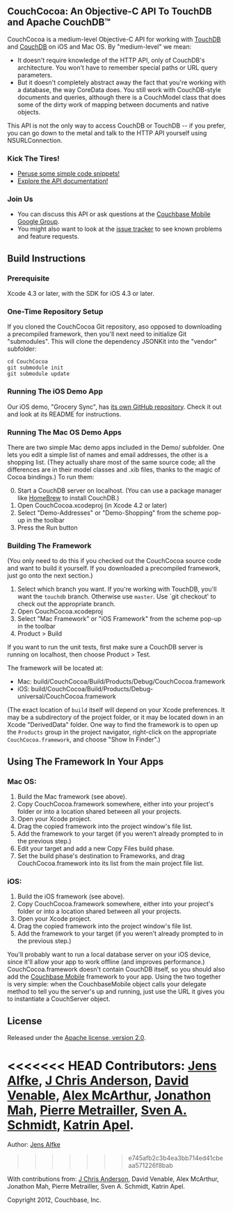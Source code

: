 ## CouchCocoa: An Objective-C API To TouchDB and Apache CouchDB™

CouchCocoa is a medium-level Objective-C API for working with [TouchDB][10] and [CouchDB][1] on iOS and Mac OS. By "medium-level" we mean:

* It doesn't require knowledge of the HTTP API, only of CouchDB's architecture. You won't have to remember special paths or URL query parameters.
* But it doesn't completely abstract away the fact that you're working with a database, the way CoreData does. You still work with CouchDB-style documents and queries, although there is a CouchModel class that does some of the dirty work of mapping between documents and native objects.

This API is not the only way to access CouchDB or TouchDB -- if you prefer, you can go down to the metal and talk to the HTTP API yourself using NSURLConnection.

### Kick The Tires!

* [Peruse some simple code snippets!][7]
* [Explore the API documentation!][8]

### Join Us

* You can discuss this API or ask questions at the [Couchbase Mobile Google Group][3].
* You might also want to look at the [issue tracker][5] to see known problems and feature requests.

## Build Instructions

### Prerequisite

Xcode 4.3 or later, with the SDK for iOS 4.3 or later.

### One-Time Repository Setup

If you cloned the CouchCocoa Git repository, aso opposed to downloading a precompiled framework, then you'll next need to initialize Git "submodules". This will clone the dependency JSONKit into the "vendor" subfolder:

    cd CouchCocoa
    git submodule init
    git submodule update

### Running The iOS Demo App

Our iOS demo, "Grocery Sync", has [its own GitHub repository][12]. Check it out and look at its README for instructions.

### Running The Mac OS Demo Apps

There are two simple Mac demo apps included in the Demo/ subfolder. One lets you edit a simple list of names and email addresses, the other is a shopping list. (They actually share most of the same source code; all the differences are in their model classes and .xib files, thanks to the magic of Cocoa bindings.) To run them:

0. Start a CouchDB server on localhost. (You can use a package manager like [HomeBrew][11] to install CouchDB.)
1. Open CouchCocoa.xcodeproj (in Xcode 4.2 or later)
2. Select "Demo-Addresses" or "Demo-Shopping" from the scheme pop-up in the toolbar
3. Press the Run button

### Building The Framework

(You only need to do this if you checked out the CouchCocoa source code and want to build it yourself. If you downloaded a precompiled framework, just go onto the next section.)

1. Select which branch you want. If you're working with TouchDB, you'll want the `touchdb` branch. Otherwise use `master`. Use `git checkout' to check out the appropriate branch.
2. Open CouchCocoa.xcodeproj
3. Select "Mac Framework" or "iOS Framework" from the scheme pop-up in the toolbar
4. Product > Build

If you want to run the unit tests, first make sure a CouchDB server is running on localhost, then choose Product > Test.

The framework will be located at:

* Mac: build/CouchCocoa/Build/Products/Debug/CouchCocoa.framework
* iOS: build/CouchCocoa/Build/Products/Debug-universal/CouchCocoa.framework

(The exact location of `build` itself will depend on your Xcode preferences. It may be a subdirectory of the project folder, or it may be located down in an Xcode "DerivedData" folder. One way to find the framework is to open up the `Products` group in the project navigator, right-click on the appropriate `CouchCocoa.framework`, and choose "Show In Finder".)

## Using The Framework In Your Apps

### Mac OS:

1. Build the Mac framework (see above).
2. Copy CouchCocoa.framework somewhere, either into your project's folder or into a location shared between all your projects.
3. Open your Xcode project.
4. Drag the copied framework into the project window's file list.
5. Add the framework to your target (if you weren't already prompted to in the previous step.)
6. Edit your target and add a new Copy Files build phase.
7. Set the build phase's destination to Frameworks, and drag CouchCocoa.framework into its list from the main project file list.

### iOS:

1. Build the iOS framework (see above).
2. Copy CouchCocoa.framework somewhere, either into your project's folder or into a location shared between all your projects.
3. Open your Xcode project.
4. Drag the copied framework into the project window's file list.
5. Add the framework to your target (if you weren't already prompted to in the previous step.)

You'll probably want to run a local database server on your iOS device, since it'll allow your app to work offline (and improves performance.) CouchCocoa.framework doesn't contain CouchDB itself, so you should also add the [Couchbase Mobile][9] framework to your app. Using the two together is very simple: when the CouchbaseMobile object calls your delegate method to tell you the server's up and running, just use the URL it gives you to instantiate a CouchServer object.

## License

Released under the [Apache license, version 2.0][6].

<<<<<<< HEAD
Contributors: [Jens Alfke](https://github.com/snej/), [J Chris Anderson](https://github.com/jchris/), [David Venable](https://github.com/dlvenable), [Alex McArthur](https://github.com/alexmcarthur), [Jonathon Mah](https://github.com/jmah), [Pierre Metrailler](https://github.com/pimetrai), [Sven A. Schmidt](https://github.com/sas71), [Katrin Apel](https://github.com/kaalita).
=======
Author: [Jens Alfke](https://github.com/snej/)
>>>>>>> e745afb2c3b4ea3bb714ed41cbeaa571226f8bab

With contributions from: [J Chris Anderson](https://github.com/jchris/), David Venable, Alex McArthur, Jonathon Mah, Pierre Metrailler, Sven A. Schmidt, Katrin Apel.

Copyright 2012, Couchbase, Inc.



[1]: http://couchdb.apache.org/
[2]: https://github.com/schwa/trundle
[3]: https://groups.google.com/group/mobile-couchbase
[4]: http://www.couchbase.com/downloads/couchbase-single-server/community
[5]: http://www.couchbase.org/issues/secure/IssueNavigator.jspa
[6]: http://www.apache.org/licenses/LICENSE-2.0.html
[7]: https://github.com/couchbaselabs/CouchCocoa/wiki/Example-Snippets
[8]: http://couchbaselabs.github.com/CouchCocoa/docs/
[9]: http://www.couchbase.org/get/couchbase-mobile-for-ios/current
[10]: https://github.com/couchbaselabs/TouchDB-iOS
[11]: http://mxcl.github.com/homebrew/
[12]: https://github.com/couchbaselabs/iOS-Couchbase-Demo
